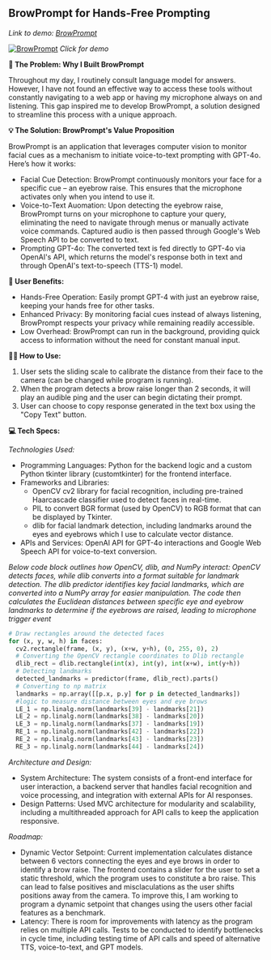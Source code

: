 ## BrowPrompt for Hands-Free Prompting

_Link to demo: [BrowPrompt](https://youtu.be/3vlb6Qc-xBE)_

[![BrowPrompt]()]([https://youtu.be/3vlb6Qc-xBE] "BrowPrompt")
_Click for demo_

__🤔 The Problem: Why I Built BrowPrompt__

Throughout my day, I routinely consult language model for answers. However, I have not found an effective way to access these tools without constantly navigating to a web app or having my microphone always on and listening. This gap inspired me to develop BrowPrompt, a solution designed to streamline this process with a unique approach.

__💡 The Solution: BrowPrompt's Value Proposition__

BrowPrompt is an application that leverages computer vision to monitor facial cues as a mechanism to initiate voice-to-text prompting with GPT-4o. Here’s how it works:

- Facial Cue Detection: BrowPrompt continuously monitors your face for a specific cue – an eyebrow raise. This ensures that the microphone activates only when you intend to use it.
- Voice-to-Text Auomation: Upon detecting the eyebrow raise, BrowPrompt turns on your microphone to capture your query, eliminating the need to navigate through menus or manually activate voice commands. Captured audio is then passed through Google's Web Speech API to be converted to text.
- Prompting GPT-4o: The converted text is fed directly to GPT-4o via OpenAI's API, which returns the model's response both in text and through OpenAI's text-to-speech (TTS-1) model.

__🚀 User Benefits:__ 

- Hands-Free Operation: Easily prompt GPT-4 with just an eyebrow raise, keeping your hands free for other tasks.
- Enhanced Privacy: By monitoring facial cues instead of always listening, BrowPrompt respects your privacy while remaining readily accessible.
- Low Overhead: BrowPrompt can run in the background, providing quick access to information without the need for constant manual input.

__👨‍🏫 How to Use:__

1. User sets the sliding scale to calibrate the distance from their face to the camera (can be changed while program is running).
2. When the program detects a brow raise longer than 2 seconds, it will play an audible ping and the user can begin dictating their prompt.
3. User can choose to copy response generated in the text box using the "Copy Text" button.

__💻 Tech Specs:__ 

_Technologies Used:_
- Programming Languages: Python for the backend logic and a custom Python tkinter library (customtkinter) for the frontend interface.
- Frameworks and Libraries:
  - OpenCV cv2 library for facial recognition, including pre-trained Haarcascade classifier used to detect faces in real-time.
  - PIL to convert BGR format (used by OpenCV) to RGB format that can be displayed by Tkinter.
  - dlib for facial landmark detection, including landmarks around the eyes and eyebrows which I use to calculate vector distance.
- APIs and Services: OpenAI API for GPT-4o interactions and Google Web Speech API for voice-to-text conversion.

_Below code block outlines how OpenCV, dlib, and NumPy interact: OpenCV detects faces, while dlib converts into a format suitable for landmark detection. The dlib predictor identifies key facial landmarks, which are converted into a NumPy array for easier manipulation. The code then calculates the Euclidean distances between specific eye and eyebrow landmarks to determine if the eyebrows are raised, leading to microphone trigger event_
~~~python
# Draw rectangles around the detected faces
for (x, y, w, h) in faces:
  cv2.rectangle(frame, (x, y), (x+w, y+h), (0, 255, 0), 2)
  # Converting the OpenCV rectangle coordinates to Dlib rectangle
  dlib_rect = dlib.rectangle(int(x), int(y), int(x+w), int(y+h))
  # Detecting landmarks
  detected_landmarks = predictor(frame, dlib_rect).parts()
  # Converting to np matrix
  landmarks = np.array([[p.x, p.y] for p in detected_landmarks])
  #logic to measure distance between eyes and eye brows
  LE_1 = np.linalg.norm(landmarks[39] - landmarks[21])
  LE_2 = np.linalg.norm(landmarks[38] - landmarks[20])
  LE_3 = np.linalg.norm(landmarks[37] - landmarks[19])
  RE_1 = np.linalg.norm(landmarks[42] - landmarks[22])
  RE_2 = np.linalg.norm(landmarks[43] - landmarks[23])
  RE_3 = np.linalg.norm(landmarks[44] - landmarks[24])
~~~

_Architecture and Design:_
- System Architecture: The system consists of a front-end interface for user interaction, a backend server that handles facial recognition and voice processing, and integration with external APIs for AI responses.
- Design Patterns: Used MVC architecture for modularity and scalability, including a multithreaded approach for API calls to keep the application responsive.

_Roadmap:_
- Dynamic Vector Setpoint: Current implementation calculates distance between 6 vectors connecting the eyes and eye brows in order to identify a brow raise. The frontend contains a slider for the user to set a static threshold, which the program uses to constitute a bro raise. This can lead to false positives and misclaculations as the user shifts positions away from the camera. To improve this, I am working to program a dynamic setpoint that changes using the users other facial features as a benchmark.
- Latency: There is room for improvements with latency as the program relies on multiple API calls. Tests to be conducted to identify bottlenecks in cycle time, including testing time of API calls and speed of alternative TTS, voice-to-text, and GPT models.



